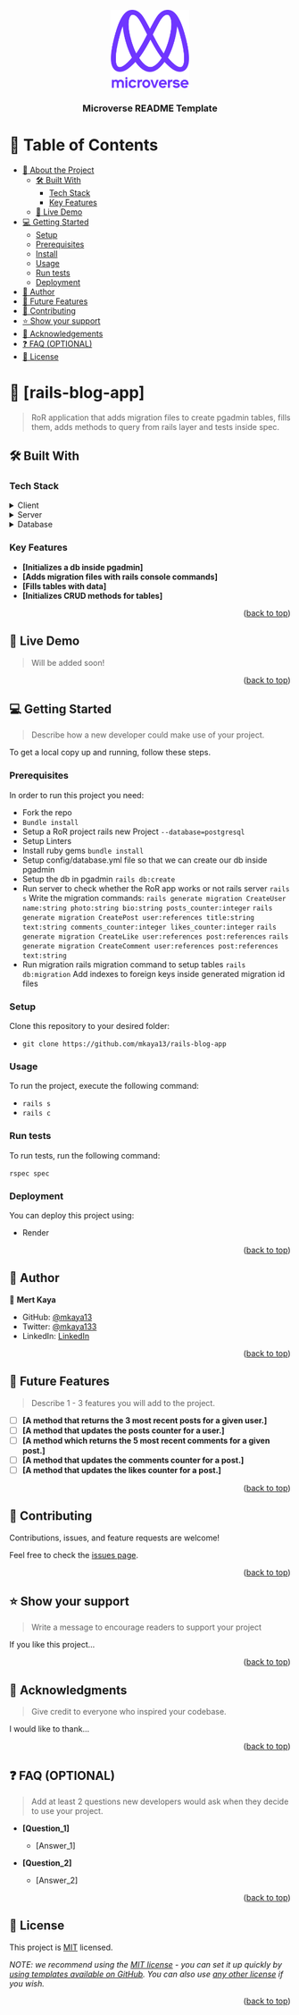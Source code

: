 <a name="readme-top"></a>

<!--
HOW TO USE:
This is an example of how you may give instructions on setting up your project locally.

Modify this file to match your project and remove sections that don't apply.

REQUIRED SECTIONS:
- Table of Contents
- About the Project
  - Built With
  - Live Demo
- Getting Started
- Authors
- Future Features
- Contributing
- Show your support
- Acknowledgements
- License

OPTIONAL SECTIONS:
- FAQ

After you're finished please remove all the comments and instructions!
-->

<div align="center">
  <!-- You are encouraged to replace this logo with your own! Otherwise you can also remove it. -->
  <img src="murple_logo.png" alt="logo" width="140"  height="auto" />
  <br/>

  <h3><b>Microverse README Template</b></h3>

</div>

<!-- TABLE OF CONTENTS -->

# 📗 Table of Contents

- [📖 About the Project](#about-project)
  - [🛠 Built With](#built-with)
    - [Tech Stack](#tech-stack)
    - [Key Features](#key-features)
  - [🚀 Live Demo](#live-demo)
- [💻 Getting Started](#getting-started)
  - [Setup](#setup)
  - [Prerequisites](#prerequisites)
  - [Install](#install)
  - [Usage](#usage)
  - [Run tests](#run-tests)
  - [Deployment](#triangular_flag_on_post-deployment)
- [👥 Author](#authors)
- [🔭 Future Features](#future-features)
- [🤝 Contributing](#contributing)
- [⭐️ Show your support](#support)
- [🙏 Acknowledgements](#acknowledgements)
- [❓ FAQ (OPTIONAL)](#faq)
- [📝 License](#license)

<!-- PROJECT DESCRIPTION -->

# 📖 [rails-blog-app] <a name="about-project"></a>

> RoR application that adds migration files to create pgadmin tables, fills them, adds methods to query from rails layer and tests inside spec.

## 🛠 Built With <a name="built-with"></a>

### Tech Stack <a name="tech-stack"></a>

<details>
  <summary>Client</summary>
  <ul>
    <li><a href="https://reactjs.org/docs/add-react-to-a-website.html">React</a></li>
  </ul>
</details>

<details>
  <summary>Server</summary>
  <ul>
    <li><a href="https://rubyonrails.org/">Rails</a></li>
  </ul>
</details>

<details>
<summary>Database</summary>
  <ul>
    <li><a href="https://www.postgresql.org/">PostgreSQL</a></li>
  </ul>
</details>

<!-- Features -->

### Key Features <a name="key-features"></a>

- **[Initializes a db inside pgadmin]**
- **[Adds migration files with rails console commands]**
- **[Fills tables with data]**
- **[Initializes CRUD methods for tables]**

<p align="right">(<a href="#readme-top">back to top</a>)</p>

<!-- LIVE DEMO -->

## 🚀 Live Demo <a name="live-demo"></a>

> Will be added soon!

<p align="right">(<a href="#readme-top">back to top</a>)</p>

<!-- GETTING STARTED -->

## 💻 Getting Started <a name="getting-started"></a>

> Describe how a new developer could make use of your project.

To get a local copy up and running, follow these steps.

### Prerequisites

In order to run this project you need:

- Fork the repo
- `Bundle install`
- Setup a RoR project rails new Project `--database=postgresql`
- Setup Linters
- Install ruby gems `bundle install`
- Setup config/database.yml file so that we can create our db inside pgadmin
- Setup the db in pgadmin `rails db:create`
- Run server to check whether the RoR app works or not rails server `rails s`
  Write the migration commands:
  `rails generate migration CreateUser name:string photo:string bio:string posts_counter:integer`
  `rails generate migration CreatePost user:references title:string text:string comments_counter:integer likes_counter:integer`
  `rails generate migration CreateLike user:references post:references`
  `rails generate migration CreateComment user:references post:references text:string`
- Run migration rails migration command to setup tables `rails db:migration`
  Add indexes to foreign keys inside generated migration id files

### Setup

Clone this repository to your desired folder:

- `git clone https://github.com/mkaya13/rails-blog-app`

### Usage

To run the project, execute the following command:

- `rails s`
- `rails c`

### Run tests

To run tests, run the following command:

`rspec spec`

### Deployment

You can deploy this project using:

- Render

<p align="right">(<a href="#readme-top">back to top</a>)</p>

<!-- AUTHORS -->

## 👤 Author <a name="authors"></a>

👤 **Mert Kaya**

- GitHub: [@mkaya13](https://github.com/githubhandle)
- Twitter: [@mkaya133](https://twitter.com/twitterhandle)
- LinkedIn: [LinkedIn](https://www.linkedin.com/in/mert-kaya-0732b717b/)

<p align="right">(<a href="#readme-top">back to top</a>)</p>

<!-- FUTURE FEATURES -->

## 🔭 Future Features <a name="future-features"></a>

> Describe 1 - 3 features you will add to the project.

- [ ] **[A method that returns the 3 most recent posts for a given user.]**
- [ ] **[A method that updates the posts counter for a user.]**
- [ ] **[A method which returns the 5 most recent comments for a given post.]**
- [ ] **[A method that updates the comments counter for a post.]**
- [ ] **[A method that updates the likes counter for a post.]**

<p align="right">(<a href="#readme-top">back to top</a>)</p>

<!-- CONTRIBUTING -->

## 🤝 Contributing <a name="contributing"></a>

Contributions, issues, and feature requests are welcome!

Feel free to check the [issues page](../../issues/).

<p align="right">(<a href="#readme-top">back to top</a>)</p>

<!-- SUPPORT -->

## ⭐️ Show your support <a name="support"></a>

> Write a message to encourage readers to support your project

If you like this project...

<p align="right">(<a href="#readme-top">back to top</a>)</p>

<!-- ACKNOWLEDGEMENTS -->

## 🙏 Acknowledgments <a name="acknowledgements"></a>

> Give credit to everyone who inspired your codebase.

I would like to thank...

<p align="right">(<a href="#readme-top">back to top</a>)</p>

<!-- FAQ (optional) -->

## ❓ FAQ (OPTIONAL) <a name="faq"></a>

> Add at least 2 questions new developers would ask when they decide to use your project.

- **[Question_1]**

  - [Answer_1]

- **[Question_2]**

  - [Answer_2]

<p align="right">(<a href="#readme-top">back to top</a>)</p>

<!-- LICENSE -->

## 📝 License <a name="license"></a>

This project is [MIT](https://github.com/mkaya13/rails-blog-app/blob/dev/MIT.md) licensed.

_NOTE: we recommend using the [MIT license](https://choosealicense.com/licenses/mit/) - you can set it up quickly by [using templates available on GitHub](https://docs.github.com/en/communities/setting-up-your-project-for-healthy-contributions/adding-a-license-to-a-repository). You can also use [any other license](https://choosealicense.com/licenses/) if you wish._

<p align="right">(<a href="#readme-top">back to top</a>)</p>
